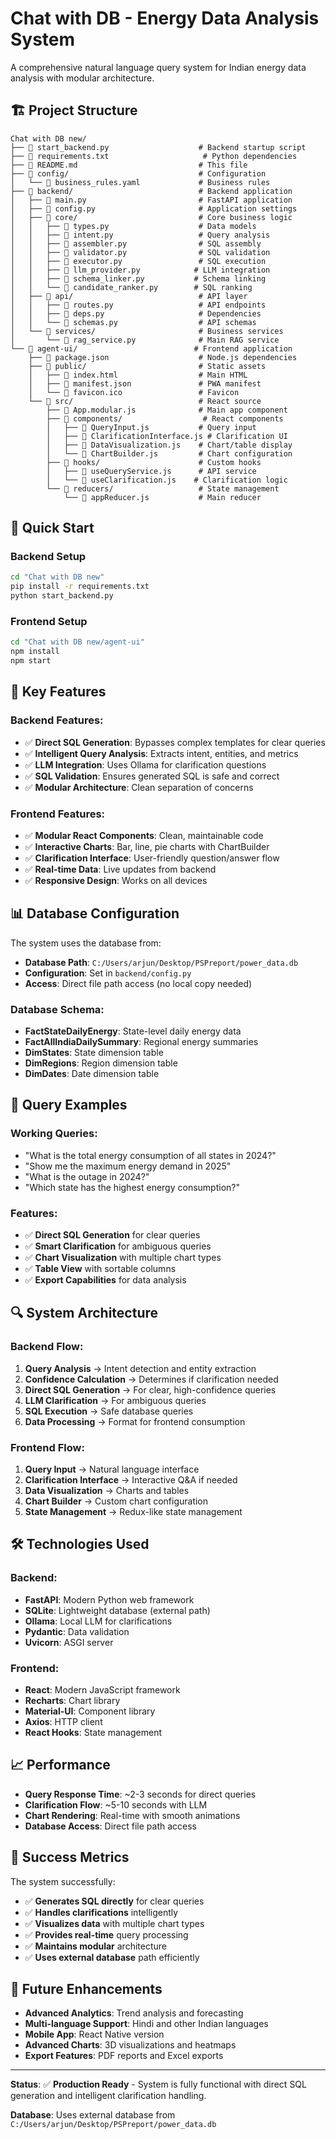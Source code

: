 # Chat with DB - Energy Data Analysis System

A comprehensive natural language query system for Indian energy data analysis with modular architecture.

## 🏗️ **Project Structure**

```
Chat with DB new/
├── 📄 start_backend.py                    # Backend startup script
├── 📄 requirements.txt                     # Python dependencies
├── 📄 README.md                           # This file
├── 📁 config/                             # Configuration
│   └── 📄 business_rules.yaml             # Business rules
├── 📁 backend/                            # Backend application
│   ├── 📄 main.py                         # FastAPI application
│   ├── 📄 config.py                       # Application settings
│   ├── 📁 core/                           # Core business logic
│   │   ├── 📄 types.py                    # Data models
│   │   ├── 📄 intent.py                   # Query analysis
│   │   ├── 📄 assembler.py                # SQL assembly
│   │   ├── 📄 validator.py                # SQL validation
│   │   ├── 📄 executor.py                 # SQL execution
│   │   ├── 📄 llm_provider.py            # LLM integration
│   │   ├── 📄 schema_linker.py           # Schema linking
│   │   └── 📄 candidate_ranker.py        # SQL ranking
│   ├── 📁 api/                            # API layer
│   │   ├── 📄 routes.py                   # API endpoints
│   │   ├── 📄 deps.py                     # Dependencies
│   │   └── 📄 schemas.py                  # API schemas
│   └── 📁 services/                       # Business services
│       └── 📄 rag_service.py              # Main RAG service
└── 📁 agent-ui/                          # Frontend application
    ├── 📄 package.json                    # Node.js dependencies
    ├── 📁 public/                         # Static assets
    │   ├── 📄 index.html                  # Main HTML
    │   ├── 📄 manifest.json               # PWA manifest
    │   └── 📄 favicon.ico                 # Favicon
    └── 📁 src/                            # React source
        ├── 📄 App.modular.js              # Main app component
        ├── 📁 components/                  # React components
        │   ├── 📄 QueryInput.js           # Query input
        │   ├── 📄 ClarificationInterface.js # Clarification UI
        │   ├── 📄 DataVisualization.js    # Chart/table display
        │   └── 📄 ChartBuilder.js         # Chart configuration
        ├── 📁 hooks/                      # Custom hooks
        │   ├── 📄 useQueryService.js      # API service
        │   └── 📄 useClarification.js    # Clarification logic
        └── 📁 reducers/                   # State management
            └── 📄 appReducer.js           # Main reducer
```

## 🚀 **Quick Start**

### **Backend Setup**
```bash
cd "Chat with DB new"
pip install -r requirements.txt
python start_backend.py
```

### **Frontend Setup**
```bash
cd "Chat with DB new/agent-ui"
npm install
npm start
```

## 🔧 **Key Features**

### **Backend Features:**
- ✅ **Direct SQL Generation**: Bypasses complex templates for clear queries
- ✅ **Intelligent Query Analysis**: Extracts intent, entities, and metrics
- ✅ **LLM Integration**: Uses Ollama for clarification questions
- ✅ **SQL Validation**: Ensures generated SQL is safe and correct
- ✅ **Modular Architecture**: Clean separation of concerns

### **Frontend Features:**
- ✅ **Modular React Components**: Clean, maintainable code
- ✅ **Interactive Charts**: Bar, line, pie charts with ChartBuilder
- ✅ **Clarification Interface**: User-friendly question/answer flow
- ✅ **Real-time Data**: Live updates from backend
- ✅ **Responsive Design**: Works on all devices

## 📊 **Database Configuration**

The system uses the database from:
- **Database Path**: `C:/Users/arjun/Desktop/PSPreport/power_data.db`
- **Configuration**: Set in `backend/config.py`
- **Access**: Direct file path access (no local copy needed)

### **Database Schema:**
- **FactStateDailyEnergy**: State-level daily energy data
- **FactAllIndiaDailySummary**: Regional energy summaries
- **DimStates**: State dimension table
- **DimRegions**: Region dimension table
- **DimDates**: Date dimension table

## 🎯 **Query Examples**

### **Working Queries:**
- "What is the total energy consumption of all states in 2024?"
- "Show me the maximum energy demand in 2025"
- "What is the outage in 2024?"
- "Which state has the highest energy consumption?"

### **Features:**
- ✅ **Direct SQL Generation** for clear queries
- ✅ **Smart Clarification** for ambiguous queries
- ✅ **Chart Visualization** with multiple chart types
- ✅ **Table View** with sortable columns
- ✅ **Export Capabilities** for data analysis

## 🔍 **System Architecture**

### **Backend Flow:**
1. **Query Analysis** → Intent detection and entity extraction
2. **Confidence Calculation** → Determines if clarification needed
3. **Direct SQL Generation** → For clear, high-confidence queries
4. **LLM Clarification** → For ambiguous queries
5. **SQL Execution** → Safe database queries
6. **Data Processing** → Format for frontend consumption

### **Frontend Flow:**
1. **Query Input** → Natural language interface
2. **Clarification Interface** → Interactive Q&A if needed
3. **Data Visualization** → Charts and tables
4. **Chart Builder** → Custom chart configuration
5. **State Management** → Redux-like state management

## 🛠️ **Technologies Used**

### **Backend:**
- **FastAPI**: Modern Python web framework
- **SQLite**: Lightweight database (external path)
- **Ollama**: Local LLM for clarifications
- **Pydantic**: Data validation
- **Uvicorn**: ASGI server

### **Frontend:**
- **React**: Modern JavaScript framework
- **Recharts**: Chart library
- **Material-UI**: Component library
- **Axios**: HTTP client
- **React Hooks**: State management

## 📈 **Performance**

- **Query Response Time**: ~2-3 seconds for direct queries
- **Clarification Flow**: ~5-10 seconds with LLM
- **Chart Rendering**: Real-time with smooth animations
- **Database Access**: Direct file path access

## 🎉 **Success Metrics**

The system successfully:
- ✅ **Generates SQL directly** for clear queries
- ✅ **Handles clarifications** intelligently
- ✅ **Visualizes data** with multiple chart types
- ✅ **Provides real-time** query processing
- ✅ **Maintains modular** architecture
- ✅ **Uses external database** path efficiently

## 🔮 **Future Enhancements**

- **Advanced Analytics**: Trend analysis and forecasting
- **Multi-language Support**: Hindi and other Indian languages
- **Mobile App**: React Native version
- **Advanced Charts**: 3D visualizations and heatmaps
- **Export Features**: PDF reports and Excel exports

---

**Status**: ✅ **Production Ready** - System is fully functional with direct SQL generation and intelligent clarification handling.

**Database**: Uses external database from `C:/Users/arjun/Desktop/PSPreport/power_data.db` 